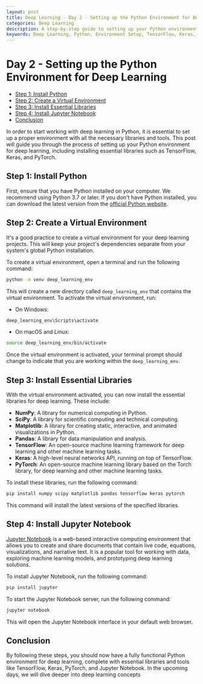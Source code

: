 ```yaml
---
layout: post
title: Deep Learning - Day 2 - Setting up the Python Environment for Deep Learning
categories: Deep Learning
description: A step-by-step guide to setting up your Python environment for deep learning, including installing essential libraries and tools.
keywords: Deep Learning, Python, Environment Setup, TensorFlow, Keras, PyTorch, Jupyter Notebook
---
```

# Day 2 - Setting up the Python Environment for Deep Learning

- [Step 1: Install Python](#step-1-install-python)
- [Step 2: Create a Virtual Environment](#step-2-create-a-virtual-environment)
- [Step 3: Install Essential Libraries](#step-3-install-essential-libraries)
- [Step 4: Install Jupyter Notebook](#step-4-install-jupyter-notebook)
- [Conclusion](#conclusion)

In order to start working with deep learning in Python, it is essential to set up a proper environment with all the necessary libraries and tools. This post will guide you through the process of setting up your Python environment for deep learning, including installing essential libraries such as TensorFlow, Keras, and PyTorch.

## Step 1: Install Python

First, ensure that you have Python installed on your computer. We recommend using Python 3.7 or later. If you don't have Python installed, you can download the latest version from the [official Python website](https://www.python.org/downloads/).

## Step 2: Create a Virtual Environment

It's a good practice to create a virtual environment for your deep learning projects. This will keep your project's dependencies separate from your system's global Python installation.

To create a virtual environment, open a terminal and run the following command:

```bash
python -m venv deep_learning_env
```

This will create a new directory called `deep_learning_env` that contains the virtual environment. To activate the virtual environment, run:

- On Windows:

```bash
deep_learning_env\Scripts\activate
```

- On macOS and Linux:

```bash
source deep_learning_env/bin/activate
```

Once the virtual environment is activated, your terminal prompt should change to indicate that you are working within the `deep_learning_env`.

## Step 3: Install Essential Libraries

With the virtual environment activated, you can now install the essential libraries for deep learning. These include:

- **NumPy**: A library for numerical computing in Python.
- **SciPy**: A library for scientific computing and technical computing.
- **Matplotlib**: A library for creating static, interactive, and animated visualizations in Python.
- **Pandas**: A library for data manipulation and analysis.
- **TensorFlow**: An open-source machine learning framework for deep learning and other machine learning tasks.
- **Keras**: A high-level neural networks API, running on top of TensorFlow.
- **PyTorch**: An open-source machine learning library based on the Torch library, for deep learning and other machine learning tasks.

To install these libraries, run the following command:

```bash
pip install numpy scipy matplotlib pandas tensorflow keras pytorch
```

This command will install the latest versions of the specified libraries.

## Step 4: Install Jupyter Notebook

[Jupyter Notebook](https://jupyter.org/) is a web-based interactive computing environment that allows you to create and share documents that contain live code, equations, visualizations, and narrative text. It is a popular tool for working with data, exploring machine learning models, and prototyping deep learning solutions.

To install Jupyter Notebook, run the following command:

```bash
pip install jupyter
```

To start the Jupyter Notebook server, run the following command:

```bash
jupyter notebook
```

This will open the Jupyter Notebook interface in your default web browser.

## Conclusion

By following these steps, you should now have a fully functional Python environment for deep learning, complete with essential libraries and tools like TensorFlow, Keras, PyTorch, and Jupyter Notebook. In the upcoming days, we will dive deeper into deep learning concepts